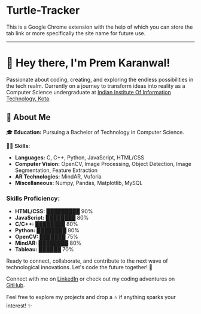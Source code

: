 # Turtle-Tracker
This is a Google Chrome extension with the help of which you can store the tab link or more specifically the site name for future use.

------------------------------------------------------------------------------------------------------------------------------------------------------------------------------------------
# 👋 Hey there, I'm Prem Karanwal!

Passionate about coding, creating, and exploring the endless possibilities in the tech realm. Currently on a journey to transform ideas into reality as a Computer Science undergraduate at [Indian Institute Of Information Technology, Kota](https://www.iiitkota.ac.in/).

## 🚀 About Me

🎓 **Education:** Pursuing a Bachelor of Technology in Computer Science.

👨‍💻 **Skills:**
- **Languages:** C, C++, Python, JavaScript, HTML/CSS
- **Computer Vision:** OpenCV, Image Processing, Object Detection, Image Segmentation, Feature Extraction
- **AR Technologies:** MindAR, Vuforia
- **Miscellaneous:** Numpy, Pandas, Matplotlib, MySQL

### Skills Proficiency:

- **HTML/CSS:** █████████ 90%
- **JavaScript:** ████████ 80%
- **C/C++:** ████████ 80%
- **Python:** ████████ 80%
- **OpenCV:** ███████ 75%
- **MindAR:** ████████ 80%
- **Tableau:** ██████ 70%



Ready to connect, collaborate, and contribute to the next wave of technological innovations. Let's code the future together! 🚀

Connect with me on [LinkedIn](https://linkedin.com/in/prem-karanwal/) or check out my coding adventures on [GitHub](https://github.com/prem-karanwal).

Feel free to explore my projects and drop a ⭐ if anything sparks your interest! ✨
